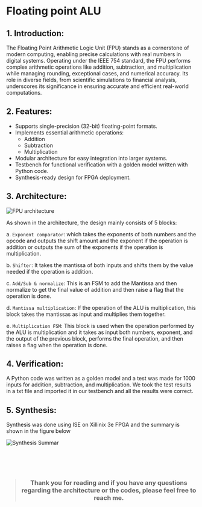 # Floating point ALU
## 1. Introduction:
The Floating Point Arithmetic Logic Unit (FPU) stands as a cornerstone of modern computing, enabling precise calculations with real numbers in digital systems. Operating under the IEEE 754 standard, the FPU performs complex arithmetic operations like addition, subtraction, and multiplication while managing rounding, exceptional cases, and numerical accuracy. Its role in diverse fields, from scientific simulations to financial analysis, underscores its significance in ensuring accurate and efficient real-world computations.
## 2. Features: 
- Supports single-precision (32-bit) floating-point formats.
- Implements essential arithmetic operations:
  * Addition
  * Subtraction
  * Multiplication
- Modular architecture for easy integration into larger systems.
- Testbench for functional verification with a golden model written with Python code.
- Synthesis-ready design for FPGA deployment.
## 3. Architecture:

![FPU architecture](https://github.com/petergad14/Floating_point_ALU/assets/139645814/d594eaae-4883-4644-baeb-ba84aa586036)


As shown in the architecture, the design mainly consists of 5 blocks:

a. `Exponent comparator`: which takes the exponents of both numbers and the opcode and outputs the shift amount and the exponent if the operation is addition or outputs the sum of the exponents if the operation is multiplication.

b. `Shifter`: It takes the mantissa of both inputs and shifts them by the value needed if the operation is addition.

c. `Add/Sub & normalize`: This is an FSM to add the Mantissa and then normalize to get the final value of addition and then raise a flag that the operation is done.

d. `Mantissa multiplication`: If the operation of the ALU is multiplication, this block takes the mantissas as input and multiplies them together.

e. `Multiplication FSM`: This block is used when the operation performed by the ALU is multiplication and it takes as input both numbers, exponent, and the output of the previous block, performs the final operation, and then raises a flag when the operation is done.

## 4. Verification:
A Python code was written as a golden model and a test was made for 1000 inputs for addition, subtraction, and multiplication. We took the test results in a txt file and imported it in our testbench and all the results were correct.

## 5. Synthesis: 
  Synthesis was done using ISE on Xillinix 3e FPGA and the summary is shown in the figure below
  
![Synthesis Summar](https://github.com/petergad14/Floating_point_ALU/assets/139645814/3514b98f-6d3f-4556-ba58-7c89b05d6db5)


<br /> 
<br />
<br />

> <h3 align="center">
  > Thank you for reading and if you have any questions regarding the architecture or the codes, please feel free to reach me.
</h3>


  

